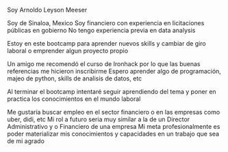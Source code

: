 Soy Arnoldo Leyson Meeser

Soy de Sinaloa, Mexico
Soy financiero con experiencia en licitaciones públicas en gobierno
No tengo experiencia previa en data analysis

Estoy en este bootcamp para aprender nuevos skills y cambiar de giro laboral o emprender algun proyecto propio

Un amigo me recomendó el curso de Ironhack por lo que las buenas referencias me hicieron inscribirme
Espero aprender algo de programación, majeo de python, skills de analisis de datos, etc

Al terminar el bootcamp intentaré seguir aprendiendo del tema y poner en practica los conocimientos en el mundo laboral

Me gustaría buscar empleo en el sector financiero o en las empresas como uber, didi, etc
Mi rol a futuro seria muy similar a la de un Director Administrativo y o Financiero de una empresa
Mi meta profesionalmente es poder materializar mis conocimientos y capacidades en un trabajo que sea de mi agrado
